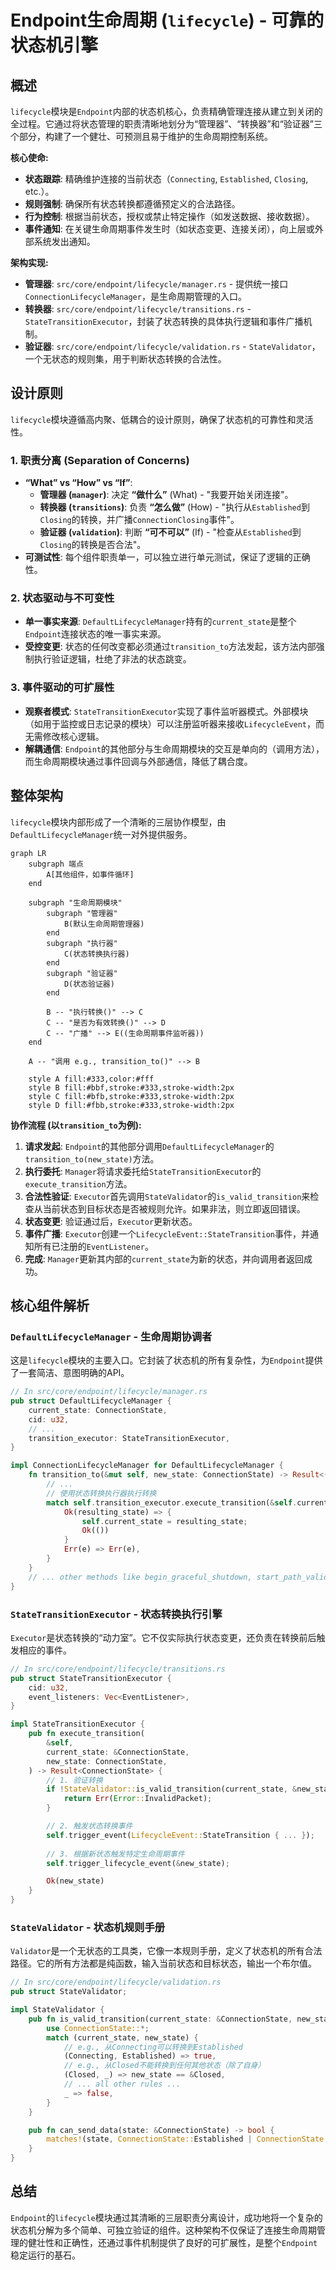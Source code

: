# Endpoint生命周期 (`lifecycle`) - 可靠的状态机引擎

## 概述

`lifecycle`模块是`Endpoint`内部的状态机核心，负责精确管理连接从建立到关闭的全过程。它通过将状态管理的职责清晰地划分为“管理器”、“转换器”和“验证器”三个部分，构建了一个健壮、可预测且易于维护的生命周期控制系统。

**核心使命:**
- **状态跟踪**: 精确维护连接的当前状态（`Connecting`, `Established`, `Closing`, etc.）。
- **规则强制**: 确保所有状态转换都遵循预定义的合法路径。
- **行为控制**: 根据当前状态，授权或禁止特定操作（如发送数据、接收数据）。
- **事件通知**: 在关键生命周期事件发生时（如状态变更、连接关闭），向上层或外部系统发出通知。

**架构实现:**
- **管理器**: `src/core/endpoint/lifecycle/manager.rs` - 提供统一接口`ConnectionLifecycleManager`，是生命周期管理的入口。
- **转换器**: `src/core/endpoint/lifecycle/transitions.rs` - `StateTransitionExecutor`，封装了状态转换的具体执行逻辑和事件广播机制。
- **验证器**: `src/core/endpoint/lifecycle/validation.rs` - `StateValidator`，一个无状态的规则集，用于判断状态转换的合法性。

## 设计原则

`lifecycle`模块遵循高内聚、低耦合的设计原则，确保了状态机的可靠性和灵活性。

### 1. 职责分离 (Separation of Concerns)
- **“What” vs “How” vs “If”**:
    - **管理器 (`manager`)**: 决定 **“做什么”** (What) - "我要开始关闭连接"。
    - **转换器 (`transitions`)**: 负责 **“怎么做”** (How) - "执行从`Established`到`Closing`的转换，并广播`ConnectionClosing`事件"。
    - **验证器 (`validation`)**: 判断 **“可不可以”** (If) - "检查从`Established`到`Closing`的转换是否合法"。
- **可测试性**: 每个组件职责单一，可以独立进行单元测试，保证了逻辑的正确性。

### 2. 状态驱动与不可变性
- **单一事实来源**: `DefaultLifecycleManager`持有的`current_state`是整个`Endpoint`连接状态的唯一事实来源。
- **受控变更**: 状态的任何改变都必须通过`transition_to`方法发起，该方法内部强制执行验证逻辑，杜绝了非法的状态跳变。

### 3. 事件驱动的可扩展性
- **观察者模式**: `StateTransitionExecutor`实现了事件监听器模式。外部模块（如用于监控或日志记录的模块）可以注册监听器来接收`LifecycleEvent`，而无需修改核心逻辑。
- **解耦通信**: `Endpoint`的其他部分与生命周期模块的交互是单向的（调用方法），而生命周期模块通过事件回调与外部通信，降低了耦合度。

## 整体架构

`lifecycle`模块内部形成了一个清晰的三层协作模型，由`DefaultLifecycleManager`统一对外提供服务。

```mermaid
graph LR
    subgraph 端点
        A[其他组件，如事件循环]
    end

    subgraph "生命周期模块"
        subgraph "管理器"
            B(默认生命周期管理器)
        end
        subgraph "执行器"
            C(状态转换执行器)
        end
        subgraph "验证器"
            D(状态验证器)
        end
        
        B -- "执行转换()" --> C
        C -- "是否为有效转换()" --> D
        C -- "广播" --> E((生命周期事件监听器))
    end
    
    A -- "调用 e.g., transition_to()" --> B

    style A fill:#333,color:#fff
    style B fill:#bbf,stroke:#333,stroke-width:2px
    style C fill:#bfb,stroke:#333,stroke-width:2px
    style D fill:#fbb,stroke:#333,stroke-width:2px
```

**协作流程 (以`transition_to`为例):**
1.  **请求发起**: `Endpoint`的其他部分调用`DefaultLifecycleManager`的`transition_to(new_state)`方法。
2.  **执行委托**: `Manager`将请求委托给`StateTransitionExecutor`的`execute_transition`方法。
3.  **合法性验证**: `Executor`首先调用`StateValidator`的`is_valid_transition`来检查从当前状态到目标状态是否被规则允许。如果非法，则立即返回错误。
4.  **状态变更**: 验证通过后，`Executor`更新状态。
5.  **事件广播**: `Executor`创建一个`LifecycleEvent::StateTransition`事件，并通知所有已注册的`EventListener`。
6.  **完成**: `Manager`更新其内部的`current_state`为新的状态，并向调用者返回成功。

## 核心组件解析

### `DefaultLifecycleManager` - 生命周期协调者

这是`lifecycle`模块的主要入口。它封装了状态机的所有复杂性，为`Endpoint`提供了一套简洁、意图明确的API。

```rust
// In src/core/endpoint/lifecycle/manager.rs
pub struct DefaultLifecycleManager {
    current_state: ConnectionState,
    cid: u32,
    // ...
    transition_executor: StateTransitionExecutor,
}

impl ConnectionLifecycleManager for DefaultLifecycleManager {
    fn transition_to(&mut self, new_state: ConnectionState) -> Result<()> {
        // ...
        // 使用状态转换执行器执行转换
        match self.transition_executor.execute_transition(&self.current_state, new_state) {
            Ok(resulting_state) => {
                self.current_state = resulting_state;
                Ok(())
            }
            Err(e) => Err(e),
        }
    }
    // ... other methods like begin_graceful_shutdown, start_path_validation ...
}
```

### `StateTransitionExecutor` - 状态转换执行引擎

`Executor`是状态转换的“动力室”。它不仅实际执行状态变更，还负责在转换前后触发相应的事件。

```rust
// In src/core/endpoint/lifecycle/transitions.rs
pub struct StateTransitionExecutor {
    cid: u32,
    event_listeners: Vec<EventListener>,
}

impl StateTransitionExecutor {
    pub fn execute_transition(
        &self,
        current_state: &ConnectionState,
        new_state: ConnectionState,
    ) -> Result<ConnectionState> {
        // 1. 验证转换
        if !StateValidator::is_valid_transition(current_state, &new_state) {
            return Err(Error::InvalidPacket);
        }

        // 2. 触发状态转换事件
        self.trigger_event(LifecycleEvent::StateTransition { ... });
        
        // 3. 根据新状态触发特定生命周期事件
        self.trigger_lifecycle_event(&new_state);

        Ok(new_state)
    }
}
```

### `StateValidator` - 状态机规则手册

`Validator`是一个无状态的工具类，它像一本规则手册，定义了状态机的所有合法路径。它的所有方法都是纯函数，输入当前状态和目标状态，输出一个布尔值。

```rust
// In src/core/endpoint/lifecycle/validation.rs
pub struct StateValidator;

impl StateValidator {
    pub fn is_valid_transition(current_state: &ConnectionState, new_state: &ConnectionState) -> bool {
        use ConnectionState::*;
        match (current_state, new_state) {
            // e.g., 从Connecting可以转换到Established
            (Connecting, Established) => true,
            // e.g., 从Closed不能转换到任何其他状态（除了自身）
            (Closed, _) => new_state == &Closed,
            // ... all other rules ...
            _ => false,
        }
    }

    pub fn can_send_data(state: &ConnectionState) -> bool {
        matches!(state, ConnectionState::Established | ConnectionState::FinWait)
    }
}
```

## 总结

`Endpoint`的`lifecycle`模块通过其清晰的三层职责分离设计，成功地将一个复杂的状态机分解为多个简单、可独立验证的组件。这种架构不仅保证了连接生命周期管理的健壮性和正确性，还通过事件机制提供了良好的可扩展性，是整个`Endpoint`稳定运行的基石。

